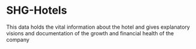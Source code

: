 # SHG-Hotels
This data holds the vital information about the hotel and gives explanatory visions and documentation of the growth and financial health of the company 
